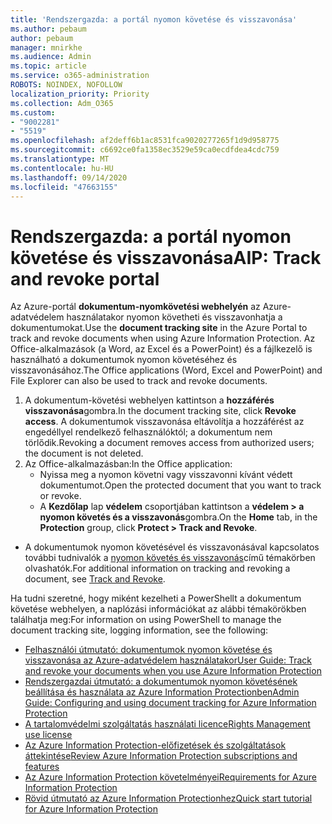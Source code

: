 ```yaml
---
title: 'Rendszergazda: a portál nyomon követése és visszavonása'
ms.author: pebaum
author: pebaum
manager: mnirkhe
ms.audience: Admin
ms.topic: article
ms.service: o365-administration
ROBOTS: NOINDEX, NOFOLLOW
localization_priority: Priority
ms.collection: Adm_O365
ms.custom:
- "9002281"
- "5519"
ms.openlocfilehash: af2deff6b1ac8531fca9020277265f1d9d958775
ms.sourcegitcommit: c6692ce0fa1358ec3529e59ca0ecdfdea4cdc759
ms.translationtype: MT
ms.contentlocale: hu-HU
ms.lasthandoff: 09/14/2020
ms.locfileid: "47663155"
---
```

# <a name="aip-track-and-revoke-portal"></a><span data-ttu-id="b9bf0-102">Rendszergazda: a portál nyomon követése és visszavonása</span><span class="sxs-lookup"><span data-stu-id="b9bf0-102">AIP: Track and revoke portal</span></span>

<span data-ttu-id="b9bf0-103">Az Azure-portál **dokumentum-nyomkövetési webhelyén** az Azure-adatvédelem használatakor nyomon követheti és visszavonhatja a dokumentumokat.</span><span class="sxs-lookup"><span data-stu-id="b9bf0-103">Use the **document tracking site** in the Azure Portal to track and revoke documents when using Azure Information Protection.</span></span> <span data-ttu-id="b9bf0-104">Az Office-alkalmazások (a Word, az Excel és a PowerPoint) és a fájlkezelő is használható a dokumentumok nyomon követéséhez és visszavonásához.</span><span class="sxs-lookup"><span data-stu-id="b9bf0-104">The Office applications (Word, Excel and PowerPoint) and File Explorer can also be used to track and revoke documents.</span></span>

1. <span data-ttu-id="b9bf0-105">A dokumentum-követési webhelyen kattintson a **hozzáférés visszavonása**gombra.</span><span class="sxs-lookup"><span data-stu-id="b9bf0-105">In the document tracking site, click **Revoke access**.</span></span> <span data-ttu-id="b9bf0-106">A dokumentumok visszavonása eltávolítja a hozzáférést az engedéllyel rendelkező felhasználóktól; a dokumentum nem törlődik.</span><span class="sxs-lookup"><span data-stu-id="b9bf0-106">Revoking a document removes access from authorized users; the document is not deleted.</span></span>
2. <span data-ttu-id="b9bf0-107">Az Office-alkalmazásban:</span><span class="sxs-lookup"><span data-stu-id="b9bf0-107">In the Office application:</span></span>
    - <span data-ttu-id="b9bf0-108">Nyissa meg a nyomon követni vagy visszavonni kívánt védett dokumentumot.</span><span class="sxs-lookup"><span data-stu-id="b9bf0-108">Open the protected document that you want to track or revoke.</span></span>
    - <span data-ttu-id="b9bf0-109">A **Kezdőlap** lap **védelem** csoportjában kattintson a **védelem > a nyomon követés és a visszavonás**gombra.</span><span class="sxs-lookup"><span data-stu-id="b9bf0-109">On the **Home** tab, in the **Protection** group, click **Protect > Track and Revoke**.</span></span>

- <span data-ttu-id="b9bf0-110">A dokumentumok nyomon követésével és visszavonásával kapcsolatos további tudnivalók a [nyomon követés és visszavonás](https://docs.microsoft.com/azure/information-protection/rms-client/client-track-revoke)című témakörben olvashatók.</span><span class="sxs-lookup"><span data-stu-id="b9bf0-110">For additional information on tracking and revoking a document, see [Track and Revoke](https://docs.microsoft.com/azure/information-protection/rms-client/client-track-revoke).</span></span>

<span data-ttu-id="b9bf0-111">Ha tudni szeretné, hogy miként kezelheti a PowerShellt a dokumentum követése webhelyen, a naplózási információkat az alábbi témakörökben találhatja meg:</span><span class="sxs-lookup"><span data-stu-id="b9bf0-111">For information on using PowerShell to manage the document tracking site, logging information, see the following:</span></span>
- [<span data-ttu-id="b9bf0-112">Felhasználói útmutató: dokumentumok nyomon követése és visszavonása az Azure-adatvédelem használatakor</span><span class="sxs-lookup"><span data-stu-id="b9bf0-112">User Guide: Track and revoke your documents when you use Azure Information Protection</span></span>](https://docs.microsoft.com/azure/information-protection/rms-client/client-track-revoke)
- [<span data-ttu-id="b9bf0-113">Rendszergazdai útmutató: a dokumentumok nyomon követésének beállítása és használata az Azure Information Protectionben</span><span class="sxs-lookup"><span data-stu-id="b9bf0-113">Admin Guide: Configuring and using document tracking for Azure Information Protection</span></span>](https://docs.microsoft.com/azure/information-protection/rms-client/client-admin-guide-document-tracking)
- [<span data-ttu-id="b9bf0-114">A tartalomvédelmi szolgáltatás használati licence</span><span class="sxs-lookup"><span data-stu-id="b9bf0-114">Rights Management use license</span></span>](https://docs.microsoft.com/azure/information-protection/configure-usage-rights#rights-management-use-license)
- [<span data-ttu-id="b9bf0-115">Az Azure Information Protection-előfizetések és szolgáltatások áttekintése</span><span class="sxs-lookup"><span data-stu-id="b9bf0-115">Review Azure Information Protection subscriptions and features</span></span>](https://azure.microsoft.com/pricing/details/information-protection)
- [<span data-ttu-id="b9bf0-116">Az Azure Information Protection követelményei</span><span class="sxs-lookup"><span data-stu-id="b9bf0-116">Requirements for Azure Information Protection</span></span>](https://docs.microsoft.com/azure/information-protection/get-started/requirements)
- [<span data-ttu-id="b9bf0-117">Rövid útmutató az Azure Information Protectionhez</span><span class="sxs-lookup"><span data-stu-id="b9bf0-117">Quick start tutorial for Azure Information Protection</span></span>](https://docs.microsoft.com/azure/information-protection/get-started/infoprotect-quick-start-tutorial)

